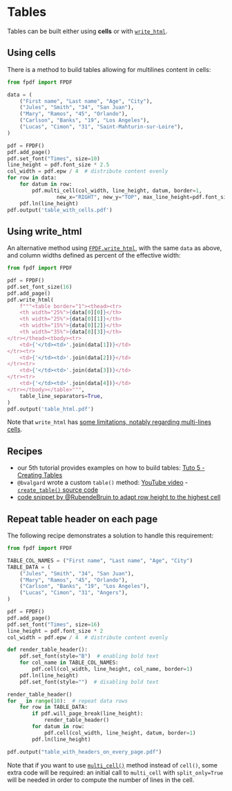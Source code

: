 # Tables #

Tables can be built either using **cells**
or with [`write_html`](HTML.md).


## Using cells ##

There is a method to build tables allowing for multilines content in cells:

```python
from fpdf import FPDF

data = (
    ("First name", "Last name", "Age", "City"),
    ("Jules", "Smith", "34", "San Juan"),
    ("Mary", "Ramos", "45", "Orlando"),
    ("Carlson", "Banks", "19", "Los Angeles"),
    ("Lucas", "Cimon", "31", "Saint-Mahturin-sur-Loire"),
)

pdf = FPDF()
pdf.add_page()
pdf.set_font("Times", size=10)
line_height = pdf.font_size * 2.5
col_width = pdf.epw / 4  # distribute content evenly
for row in data:
    for datum in row:
        pdf.multi_cell(col_width, line_height, datum, border=1,
                new_x="RIGHT", new_y="TOP", max_line_height=pdf.font_size)
    pdf.ln(line_height)
pdf.output('table_with_cells.pdf')
```


## Using write_html ##

An alternative method using [`FPDF.write_html`](HTML.md),
with the same `data` as above, and column widths defined as percent of the effective width:

```python
from fpdf import FPDF

pdf = FPDF()
pdf.set_font_size(16)
pdf.add_page()
pdf.write_html(
    f"""<table border="1"><thead><tr>
    <th width="25%">{data[0][0]}</th>
    <th width="25%">{data[0][1]}</th>
    <th width="15%">{data[0][2]}</th>
    <th width="35%">{data[0][3]}</th>
</tr></thead><tbody><tr>
    <td>{'</td><td>'.join(data[1])}</td>
</tr><tr>
    <td>{'</td><td>'.join(data[2])}</td>
</tr><tr>
    <td>{'</td><td>'.join(data[3])}</td>
</tr><tr>
    <td>{'</td><td>'.join(data[4])}</td>
</tr></tbody></table>""",
    table_line_separators=True,
)
pdf.output('table_html.pdf')
```

Note that `write_html` has [some limitations, notably regarding multi-lines cells](HTML.html#supported-html-features).


## Recipes ##

- our 5th tutorial provides examples on how to build tables: [Tuto 5 - Creating Tables](Tutorial.md#tuto-5-creating-tables)
- `@bvalgard` wrote a custom `table()` method: [YouTube video](https://www.youtube.com/watch?v=euNvxWaRQMY) - [`create_table()` source code](https://github.com/bvalgard/create-pdf-with-python-fpdf2/blob/main/create_table_fpdf2.py)
- [code snippet by @RubendeBruin to adapt row height to the highest cell](https://github.com/PyFPDF/fpdf2/issues/91#issuecomment-813033012)


## Repeat table header on each page ##

The following recipe demonstrates a solution to handle this requirement:

```python
from fpdf import FPDF

TABLE_COL_NAMES = ("First name", "Last name", "Age", "City")
TABLE_DATA = (
    ("Jules", "Smith", "34", "San Juan"),
    ("Mary", "Ramos", "45", "Orlando"),
    ("Carlson", "Banks", "19", "Los Angeles"),
    ("Lucas", "Cimon", "31", "Angers"),
)

pdf = FPDF()
pdf.add_page()
pdf.set_font("Times", size=16)
line_height = pdf.font_size * 2
col_width = pdf.epw / 4  # distribute content evenly

def render_table_header():
    pdf.set_font(style="B")  # enabling bold text
    for col_name in TABLE_COL_NAMES:
        pdf.cell(col_width, line_height, col_name, border=1)
    pdf.ln(line_height)
    pdf.set_font(style="")  # disabling bold text

render_table_header()
for _ in range(10):  # repeat data rows
    for row in TABLE_DATA:
        if pdf.will_page_break(line_height):
            render_table_header()
        for datum in row:
            pdf.cell(col_width, line_height, datum, border=1)
        pdf.ln(line_height)

pdf.output("table_with_headers_on_every_page.pdf")
```

Note that if you want to use [`multi_cell()`](fpdf/fpdf.html#fpdf.fpdf.FPDF.multi_cell) method instead of `cell()`,
some extra code will be required: an initial call to `multi_cell` with `split_only=True`
will be needed in order to compute the number of lines in the cell.
